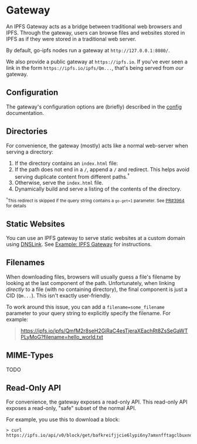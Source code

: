 # Gateway

An IPFS Gateway acts as a bridge between traditional web browsers and IPFS.
Through the gateway, users can browse files and websites stored in IPFS as if
they were stored in a traditional web server.

By default, go-ipfs nodes run a gateway at `http://127.0.0.1:8080/`.

We also provide a public gateway at `https://ipfs.io`. If you've ever seen a
link in the form `https://ipfs.io/ipfs/Qm...`, that's being served from *our*
gateway.

## Configuration

The gateway's configuration options are (briefly) described in the
[config](https://github.com/glvd/starship/blob/master/docs/config.md#gateway)
documentation.

## Directories

For convenience, the gateway (mostly) acts like a normal web-server when serving
a directory:

1. If the directory contains an `index.html` file:
  1. If the path does not end in a `/`, append a `/` and redirect. This helps
     avoid serving duplicate content from different paths.<sup>&dagger;</sup>
  2. Otherwise, serve the `index.html` file.
2. Dynamically build and serve a listing of the contents of the directory.

<sub><sup>&dagger;</sup>This redirect is skipped if the query string contains a
`go-get=1` parameter. See [PR#3964](https://github.com/glvd/starship/pull/3963)
for details</sub>

## Static Websites

You can use an IPFS gateway to serve static websites at a custom domain using
[DNSLink](https://dnslink.io). See [Example: IPFS
Gateway](https://dnslink.io/#example-ipfs-gateway) for instructions.

## Filenames

When downloading files, browsers will usually guess a file's filename by looking
at the last component of the path. Unfortunately, when linking *directly* to a
file (with no containing directory), the final component is just a CID
(`Qm...`). This isn't exactly user-friendly.

To work around this issue, you can add a `filename=some_filename` parameter to
your query string to explicitly specify the filename. For example:

> https://ipfs.io/ipfs/QmfM2r8seH2GiRaC4esTjeraXEachRt8ZsSeGaWTPLyMoG?filename=hello_world.txt

## MIME-Types

TODO

## Read-Only API

For convenience, the gateway exposes a read-only API. This read-only API exposes
a read-only, "safe" subset of the normal API.

For example, you use this to download a block:

```
> curl https://ipfs.io/api/v0/block/get/bafkreifjjcie6lypi6ny7amxnfftagclbuxndqonfipmb64f2km2devei4
```

